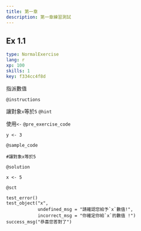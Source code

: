 ```yaml
---
title: 第一章
description: 第一章練習測試
---
```


## Ex 1.1

```yaml
type: NormalExercise
lang: r
xp: 100
skills: 1
key: f334cc4f8d
```

指派數值

`@instructions`

讓對象`x`等於`5`
`@hint`

使用`<-`
`@pre_exercise_code`

```{r}
y <- 3
```

`@sample_code`

```{r}
#讓對象x等於5
```

`@solution`

```{r}
x <- 5
```

`@sct`

```{r}
test_error()
test_object("x",
            undefined_msg = "請確認您給予`x`數值!",
            incorrect_msg = "你確定你給`x`的數值 !")
success_msg("恭喜您答對了")
```
